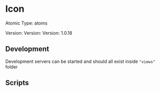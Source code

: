 # Icon

Atomic Type: atoms

Version: Version: Version: 1.0.18





## Development

Development servers can be started and should all exist inside `"views"` folder

## Scripts
